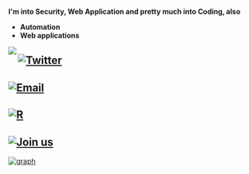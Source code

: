 **I'm into Security, Web Application and pretty much into Coding, also**
- **Automation** 
- **Web applications**

<img align="left" src="links.gif" style="top:20%; right:20%">

## [![Twitter](https://img.shields.io/twitter/url?label=%2Fkrggraj87126&style=social&url=https%3A%2F%2Ftwitter.com%2Fkrggraj87126)](https://twitter.com/krggraj87126)

## [![Email](https://img.shields.io/twitter/url?color=wdw&label=s7887132%40gmail.com&logo=dwwd&logoColor=wdwdw&style=social&url=https%3A%2F%2Ftwitter.com%2Fmyselfsilver)](mailto:s7887132@gmail.com)

## [![R](https://img.shields.io/reddit/subreddit-subscribers/rulestayupdated?style=social)](https://www.reddit.com/r/rulestayupdated/)

## [![Join us](https://img.shields.io/badge/Join-us-black)](https://discord.gg/g7wWE2YeyC)




[![graph](https://activity-graph.herokuapp.com/graph?username=xsummit&theme=react-dark)](https://t.me/rulestayupdated)




